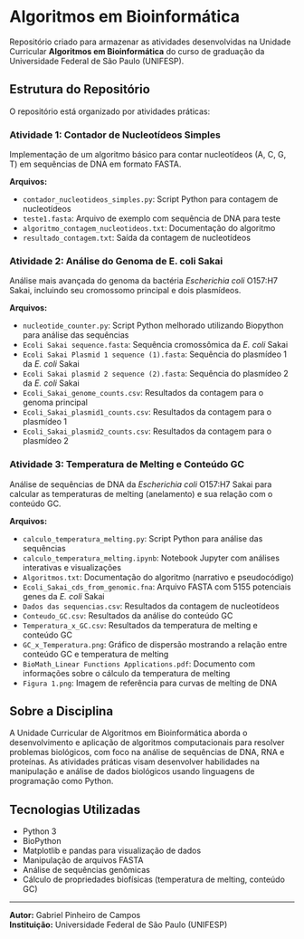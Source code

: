 # Algoritmos em Bioinformática

Repositório criado para armazenar as atividades desenvolvidas na Unidade Curricular **Algoritmos em Bioinformática** do curso de graduação da Universidade Federal de São Paulo (UNIFESP).

## Estrutura do Repositório

O repositório está organizado por atividades práticas:

### Atividade 1: Contador de Nucleotídeos Simples

Implementação de um algoritmo básico para contar nucleotídeos (A, C, G, T) em sequências de DNA em formato FASTA.

**Arquivos:**
- `contador_nucleotideos_simples.py`: Script Python para contagem de nucleotídeos
- `teste1.fasta`: Arquivo de exemplo com sequência de DNA para teste
- `algoritmo_contagem_nucleotideos.txt`: Documentação do algoritmo
- `resultado_contagem.txt`: Saída da contagem de nucleotídeos

### Atividade 2: Análise do Genoma de E. coli Sakai

Análise mais avançada do genoma da bactéria *Escherichia coli* O157:H7 Sakai, incluindo seu cromossomo principal e dois plasmídeos.

**Arquivos:**
- `nucleotide_counter.py`: Script Python melhorado utilizando Biopython para análise das sequências
- `Ecoli Sakai sequence.fasta`: Sequência cromossômica da *E. coli* Sakai
- `Ecoli Sakai Plasmid 1 sequence (1).fasta`: Sequência do plasmídeo 1 da *E. coli* Sakai
- `Ecoli Sakai plasmid 2 sequence (2).fasta`: Sequência do plasmídeo 2 da *E. coli* Sakai
- `Ecoli_Sakai_genome_counts.csv`: Resultados da contagem para o genoma principal
- `Ecoli_Sakai_plasmid1_counts.csv`: Resultados da contagem para o plasmídeo 1
- `Ecoli_Sakai_plasmid2_counts.csv`: Resultados da contagem para o plasmídeo 2

### Atividade 3: Temperatura de Melting e Conteúdo GC

Análise de sequências de DNA da *Escherichia coli* O157:H7 Sakai para calcular as temperaturas de melting (anelamento) e sua relação com o conteúdo GC.

**Arquivos:**
- `calculo_temperatura_melting.py`: Script Python para análise das sequências
- `calculo_temperatura_melting.ipynb`: Notebook Jupyter com análises interativas e visualizações
- `Algoritmos.txt`: Documentação do algoritmo (narrativo e pseudocódigo)
- `Ecoli_Sakai_cds_from_genomic.fna`: Arquivo FASTA com 5155 potenciais genes da *E. coli* Sakai
- `Dados das sequencias.csv`: Resultados da contagem de nucleotídeos
- `Conteudo_GC.csv`: Resultados da análise do conteúdo GC
- `Temperatura_x_GC.csv`: Resultados da temperatura de melting e conteúdo GC
- `GC_x_Temperatura.png`: Gráfico de dispersão mostrando a relação entre conteúdo GC e temperatura de melting
- `BioMath_Linear Functions Applications.pdf`: Documento com informações sobre o cálculo da temperatura de melting
- `Figura 1.png`: Imagem de referência para curvas de melting de DNA

## Sobre a Disciplina

A Unidade Curricular de Algoritmos em Bioinformática aborda o desenvolvimento e aplicação de algoritmos computacionais para resolver problemas biológicos, com foco na análise de sequências de DNA, RNA e proteínas. As atividades práticas visam desenvolver habilidades na manipulação e análise de dados biológicos usando linguagens de programação como Python.

## Tecnologias Utilizadas

- Python 3
- BioPython
- Matplotlib e pandas para visualização de dados
- Manipulação de arquivos FASTA
- Análise de sequências genômicas
- Cálculo de propriedades biofísicas (temperatura de melting, conteúdo GC)

---

**Autor:** Gabriel Pinheiro de Campos  
**Instituição:** Universidade Federal de São Paulo (UNIFESP)
